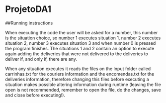 # ProjetoDA1
 
##Running instructions

When executing the code the user will be asked for a number,
this number is the situation choice, so number 1 executes situation 1,
number 2 executes situation 2, number 3 executes situation 3  and
when number 0 is pressed the program finishes. The situations 1 and 2
contain an option to execute again adding the deliveries that were not
delivered to the deliveries to deliver if, and only if, there are any.

When any situation executes it reads the files on the Input folder
called carrinhas.txt for the couriers information and the encomendas.txt 
for the deliveries information, therefore changing this files before 
executing a situation makes possible altering information during runtime 
(leaving the file open is not recommended, remember to open the file, do 
the changes, save and close before executing!).